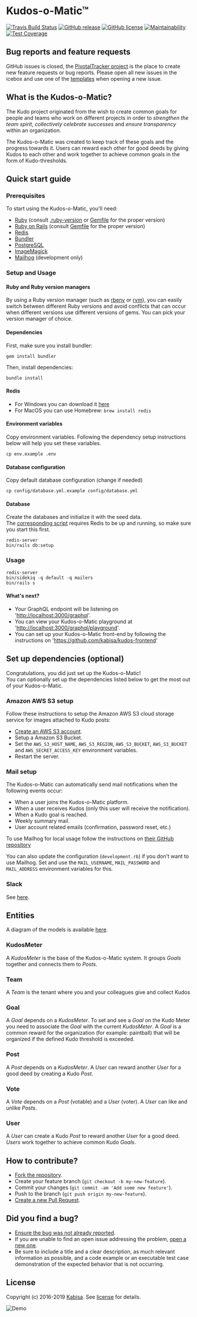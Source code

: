 # Kudos-o-Matic™

[![Travis Build Status](https://img.shields.io/travis/kabisa/kudo-o-matic.svg?style=flat-square)](https://travis-ci.org/kabisa/kudo-o-matic.svg?branch=master) [![GitHub release](https://img.shields.io/github/release/kabisa/kudo-o-matic.svg?style=flat-square)](https://github.com/kabisa/kudo-o-matic/releases) [![GitHub license](https://img.shields.io/github/license/kabisa/kudo-o-matic.svg?style=flat-square)](https://github.com/kabisa/kudo-o-matic/blob/master/LICENSE.md)
[![Maintainability](https://api.codeclimate.com/v1/badges/69d210539137c4dc5e06/maintainability)](https://codeclimate.com/github/kabisa/kudo-o-matic/maintainability)
[![Test Coverage](https://api.codeclimate.com/v1/badges/69d210539137c4dc5e06/test_coverage)](https://codeclimate.com/github/kabisa/kudo-o-matic/test_coverage)

## Bug reports and feature requests

GitHub issues is closed, the [PivotalTracker project](https://www.pivotaltracker.com/n/projects/1993685) is the place to create new feature requests or bug reports. Please open all new issues in the icebox and use one of the [templates](https://www.pivotaltracker.com/help/articles/story_templates/) when opening a new issue.

## What is the Kudos-o-Matic?
The Kudo project originated from the wish to create common goals for people and teams who work on different projects in order to *strengthen the team spirit*, *collectively celebrate successes* and *ensure transparency* within an organization.

The Kudos-o-Matic was created to keep track of these goals and the progress towards it. 
Users can reward each other for good deeds by giving Kudos to each other and work together to achieve common goals in the form of Kudo-thresholds.


## Quick start guide
### Prerequisites
To start using the Kudos-o-Matic, you'll need:

* [Ruby](https://www.ruby-lang.org/) (consult [.ruby-version](.ruby-version) or [Gemfile](Gemfile) for the proper version)
* [Ruby on Rails](http://rubyonrails.org/)  (consult [Gemfile](Gemfile) for the proper version)
* [Redis](https://redis.io)
* [Bundler](http://bundler.io/)
* [PostgreSQL](https://www.postgresql.org/)
* [ImageMagick](https://www.imagemagick.org/)
* [Mailhog](https://github.com/mailhog/MailHog) (development only)

### Setup and Usage

#### Ruby and Ruby version managers

By using a Ruby version manager (such as [rbenv](https://github.com/rbenv/rbenv) or [rvm](https://rvm.io/)), you can easily switch between different Ruby versions and avoid conflicts that can occur when different versions use different versions of gems. You can pick your version manager of choice.

#### Dependencies

First, make sure you install bundler:

```
gem install bundler
```

Then, install dependencies:

```
bundle install
```

#### Redis

* For Windows you can download it [here](https://github.com/rgl/redis/downloads) 
* For MacOS you can use Homebrew: `brew install redis`

#### Environment variables

Copy environment variables. Following the dependency setup instructions below will help you set these variables.

``` 
cp env.example .env
```

#### Database configuration

Copy default database configuration (change if needed)

```
cp config/database.yml.example config/database.yml
```

#### Database

Create the databases and initialize it with the seed data.  
The [corresponding script](db/seeds.db) requires Redis to be up and running, so make sure you start this first.

```
redis-server
bin/rails db:setup
```

### Usage

``` 
redis-server
bin/sidekiq -q default -q mailers
bin/rails s
```

#### What's next?
* Your GraphQL endpoint will be listening on '<http://localhost:3000/graphql>'.
* You can view your Kudos-o-Matic playground at '<http://localhost:3000/graphql/playground>'.
* You can set up your Kudos-o-Matic front-end by following the instructions on '<https://github.com/kabisa/kudos-frontend>'

## Set up dependencies (optional)
Congratulations, you did just set up the Kudos-o-Matic!  
You can optionally set up the dependencies listed below to get the most out of your Kudos-o-Matic.

### Amazon AWS S3 setup
Follow these instructions to setup the Amazon AWS S3 cloud storage service for images attached to Kudo posts:
* [Create an AWS S3 account](https://aws.amazon.com/resources/create-account/).
* Setup a Amazon S3 Bucket.
* Set the `AWS_S3_HOST_NAME`, `AWS_S3_REGION`, `AWS_S3_BUCKET`, `AWS_S3_BUCKET` and `AWS_SECRET_ACCESS_KEY` environment variables.
* Restart the server.

### Mail setup
The Kudos-o-Matic can automatically send mail notifications when the following events occur:
* When a user joins the Kudos-o-Matic platform.
* When a user receives Kudos (only this user will receive the notification).
* When a Kudo goal is reached.
* Weekly summary mail.
* User account related emails (confirmation, password reset, etc.)

To use Mailhog for local usage follow the instructions on [their GitHub repository](https://github.com/mailhog/MailHog)

You can also update the configuration (`development.rb`) if you don't want to use Mailhog. Set and use the `MAIL_USERNAME`, `MAIL_PASSWORD` and `MAIL_ADDRESS` environment variables for this.

### Slack 
See [here](docs/SLACK_INTEGRATION.md).

## Entities

A diagram of the models is available [here](docs/erd.svg).

### KudosMeter
A *KudosMeter* is the base of the Kudos-o-Matic system. It groups *Goals* together and connects them to *Posts*.  

### Team
A *Team* is the tenant where you and your colleagues give and collect Kudos 

### Goal
A *Goal* depends on a *KudosMeter*. 
To set and see a *Goal* on the Kudo Meter you need to associate the *Goal* with the current *KudosMeter*.
A *Goal* is a common reward for the organization (for example: paintball) that will be organized if the defined Kudo threshold is exceeded.

### Post
A *Post* depends on a *KudosMeter*. 
A *User* can reward another *User* for a good deed by creating a Kudo *Post*.

### Vote
A *Vote* depends on a *Post* (votable) and a *User* (voter). 
A *User* can like and unlike *Posts*. 

### User
A *User* can create a Kudo *Post* to reward another *User* for a good deed.
*Users* work together to achieve common Kudo *Goals*.

## How to contribute?
* [Fork the repository](https://github.com/kabisa/kudo-o-matic/fork).
* Create your feature branch (`git checkout -b my-new-feature`).
* Commit your changes (`git commit -am 'Add some new feature'`).
* Push to the branch (`git push origin my-new-feature`).
* [Create a new Pull Request](https://github.com/kabisa/kudo-o-matic/pulls).

## Did you find a bug?
* [Ensure the bug was not already reported](https://github.com/kabisa/kudo-o-matic/issues).
* If you are unable to find an open issue addressing the problem, [open a new one](https://github.com/kabisa/kudo-o-matic/issues/new).   
* Be sure to include a title and a clear description, as much relevant information as possible, 
and a code example or an executable test case demonstration of the expected behavior that is not occurring. 

## License
Copyright (c) 2016-2019 [Kabisa](https://www.kabisa.nl/). See [license](https://github.com/kabisa/kudo-o-matic/blob/develop/LICENSE.md) for details.

![Demo](https://kudo-o-matic-development.s3.amazonaws.com/Screenshot%202017-07-14%2015.17.38.png)
